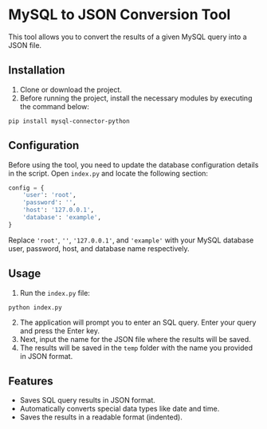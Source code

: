 # MySQL to JSON Conversion Tool

This tool allows you to convert the results of a given MySQL query into a JSON file.

## Installation

1. Clone or download the project.
2. Before running the project, install the necessary modules by executing the command below:

```
pip install mysql-connector-python
```

## Configuration

Before using the tool, you need to update the database configuration details in the script. Open `index.py` and locate the following section:

```python
config = {
    'user': 'root',
    'password': '',
    'host': '127.0.0.1',
    'database': 'example',
}
```

Replace `'root'`, `''`, `'127.0.0.1'`, and `'example'` with your MySQL database user, password, host, and database name respectively.

## Usage

1. Run the `index.py` file:

```
python index.py
```

2. The application will prompt you to enter an SQL query. Enter your query and press the Enter key.
3. Next, input the name for the JSON file where the results will be saved.
4. The results will be saved in the `temp` folder with the name you provided in JSON format.

## Features

- Saves SQL query results in JSON format.
- Automatically converts special data types like date and time.
- Saves the results in a readable format (indented).